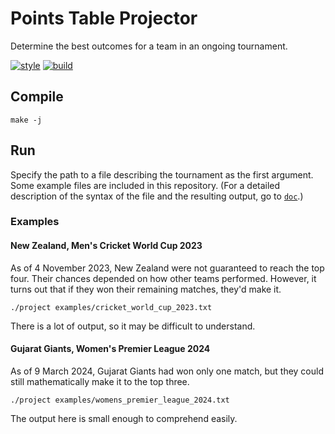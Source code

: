 # Points Table Projector
Determine the best outcomes for a team in an ongoing tournament.

[![style](https://github.com/tfpf/points-table-projector/actions/workflows/style.yml/badge.svg)](https://github.com/tfpf/points-table-projector/actions/workflows/style.yml)
[![build](https://github.com/tfpf/points-table-projector/actions/workflows/build.yml/badge.svg)](https://github.com/tfpf/points-table-projector/actions/workflows/build.yml)

## Compile
```shell
make -j
```

## Run
Specify the path to a file describing the tournament as the first argument. Some example files are included in this
repository. (For a detailed description of the syntax of the file and the resulting output, go to [`doc`](doc).)

### Examples
#### New Zealand, Men's Cricket World Cup 2023
As of 4 November 2023, New Zealand were not guaranteed to reach the top four. Their chances depended on how other teams
performed. However, it turns out that if they won their remaining matches, they'd make it.
```shell
./project examples/cricket_world_cup_2023.txt
```

There is a lot of output, so it may be difficult to understand.

#### Gujarat Giants, Women's Premier League 2024
As of 9 March 2024, Gujarat Giants had won only one match, but they could still mathematically make it to the top
three.
```shell
./project examples/womens_premier_league_2024.txt
```

The output here is small enough to comprehend easily.
